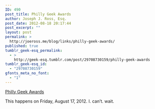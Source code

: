 ```yaml
---
ID: 490
post_title: Philly Geek Awards
author: Joseph J. Ross, Esq.
post_date: 2012-08-18 20:17:44
post_excerpt: ""
layout: post
permalink: >
  http://joeross.me/blog/links/philly-geek-awards/
published: true
tumblr_geek-esq_permalink:
  - >
    http://geek-esq.tumblr.com/post/29708730159/philly-geek-awards
tumblr_geek-esq_id:
  - "29708730159"
gfonts_meta_no_font:
  - "1"
---
```

<a href='http://www.phillygeekawards.com/'>Philly Geek Awards</a><div class="link_description"><p>This happens on Friday, August 17, 2012. I. can’t. wait.</p></div>